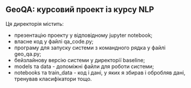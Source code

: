 ## GeoQA: курсовий проект із курсу NLP

Ця директорія містить:

- презентацію проекту у відповідному jupyter notebook;
- власне код у файлі qa_code.py;
- програму для запуску системи з командного рядка у файлі geo_qa.py;
- бейзлайнову версію системи у директорії baseline;
- models та data - допоміжні файли для роботи системи;
- notebooks та train_data - код і дані, у яких я збирав і обробляв дані, тренував класифікатори тощо.
